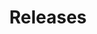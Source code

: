 ---
layout: releases
title: Releases
type: collection
permalink: /versions
lang: fr
ref: releases
---